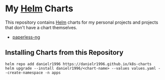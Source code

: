 # My [Helm](https://helm.sh) Charts

This repository contains [Helm](https://helm.sh) charts for my personal projects and projects that don't have a chart themselves.

* [paperless-ng](charts/paperless-ng/)

## Installing Charts from this Repository

``` shell
helm repo add danielr1996 https://danielr1996.github.io/k8s-charts
helm upgrade --install danielr1996/<chart-name> --values values.yaml --create-namespace -n apps
```
